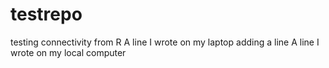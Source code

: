 # testrepo
testing connectivity from R
A line I wrote on my laptop
adding a line
A line I wrote on my local computer
